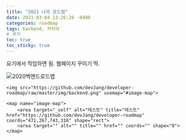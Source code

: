 ```yaml
---
title: "2021 나의 로드맵"
date: 2021-03-04 13:26:28 -0400
categories: roadmap
tags: backend, 커리어
# 목차
toc: true  
toc_sticky: true 
---
```

<!--https://www.image-map.net/ --> 요기에서 작업하면 됨. 웹페이지 꾸미기 딱.
![2020백엔드로드맵](https://github.com/devJang/developer-roadmap/raw/master/img/backend.png)
```
<img src="https://github.com/devJang/developer-roadmap/raw/master/img/backend.png" usemap="#image-map">

<map name="image-map">
    <area target="_self" alt="테스트" title="테스트" href="https://github.com/devJang/developer-roadmap" coords="471,267,743,316" shape="rect">
    <area target="" alt="" title="" href="" coords="" shape="0">
</map>
```
